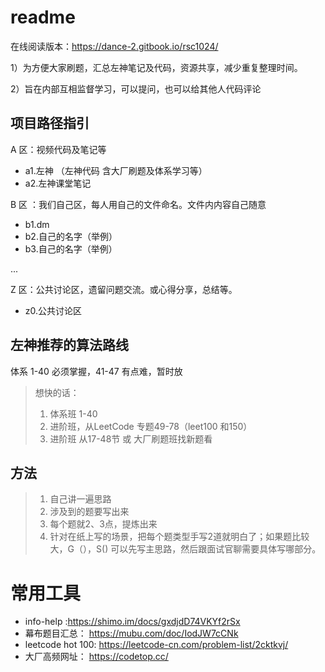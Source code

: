 # readme
在线阅读版本：https://dance-2.gitbook.io/rsc1024/

 1）为方便大家刷题，汇总左神笔记及代码，资源共享，减少重复整理时间。

 2）旨在内部互相监督学习，可以提问，也可以给其他人代码评论

## 项目路径指引
A 区：视频代码及笔记等

+ a1.左神 （左神代码 含大厂刷题及体系学习等）
+ a2.左神课堂笔记

B 区 ：我们自己区，每人用自己的文件命名。文件内内容自己随意
+ b1.dm
+ b2.自己的名字（举例）
+ b3.自己的名字（举例）

... 

Z 区：公共讨论区，遗留问题交流。或心得分享，总结等。
+ z0.公共讨论区

## 左神推荐的算法路线
体系 1-40 必须掌握，41-47 有点难，暂时放
>  想快的话：
> 1. 体系班 1-40
> 2. 进阶班，从LeetCode 专题49-78（leet100 和150）
> 3. 进阶班 从17-48节 或 大厂刷题班找新题看 

## 方法

> 1. 自己讲一遍思路
> 2. 涉及到的题要写出来
> 3. 每个题就2、3点，提炼出来
> 4. 针对在纸上写的场景，把每个题类型手写2道就明白了；如果题比较大，G（），S() 可以先写主思路，然后跟面试官聊需要具体写哪部分。

# 常用工具
+ info-help :https://shimo.im/docs/gxdjdD74VKYf2rSx
+ 幕布题目汇总： https://mubu.com/doc/IodJW7cCNk
+ leetcode hot 100: https://leetcode-cn.com/problem-list/2cktkvj/
+ 大厂高频网址： https://codetop.cc/

